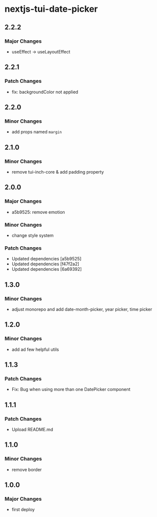 # nextjs-tui-date-picker

## 2.2.2

### Major Changes

- useEffect -> useLayoutEffect

## 2.2.1

### Patch Changes

- fix: backgroundColor not applied

## 2.2.0

### Minor Changes

- add props named `margin`

## 2.1.0

### Minor Changes

- remove tui-inch-core & add padding property

## 2.0.0

### Major Changes

- a5b9525: remove emotion

### Minor Changes

- change style system

### Patch Changes

- Updated dependencies [a5b9525]
- Updated dependencies [f47f2a2]
- Updated dependencies [6a69392]

## 1.3.0

### Minor Changes

- adjust monorepo and add date-month-picker, year picker, time picker

## 1.2.0

### Minor Changes

- add ad few helpful utils

## 1.1.3

### Patch Changes

- Fix: Bug when using more than one DatePicker component

## 1.1.1

### Patch Changes

- Upload README.md

## 1.1.0

### Minor Changes

- remove border

## 1.0.0

### Major Changes

- first deploy
